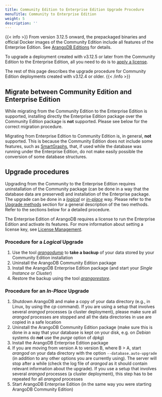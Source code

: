```yaml
---
title: Community Edition to Enterprise Edition Upgrade Procedure
menuTitle: Community to Enterprise Edition
weight: 5
description: ''
---
```

{{< info >}}
From version 3.12.5 onward, the prepackaged binaries and official Docker images
of the Community Edition include all features of the Enterprise Edition.
See [ArangoDB Editions](../../about/features/_index.md#arangodb-editions)
for details.

To upgrade a deployment created with v3.12.5 or later from the Community Edition
to the Enterprise Edition, all you need to do is to [apply a license](../administration/license-management.md).

The rest of this page describes the upgrade procedure for Community Edition
deployments created with v3.12.4 or older.
{{< /info >}}

## Migrate between Community Edition and Enterprise Edition

While migrating from the Community Edition to the Enterprise Edition is supported, 
installing directly the Enterprise Edition package over the Community Edition
package is **not** supported. Please see below for the correct migration procedure.

Migrating from Enterprise Edition to Community Edition is, in general, **not** supported.
This is because the Community Edition does not include some features, such as 
[SmartGraphs](../../graphs/smartgraphs/_index.md), that, if used while the database
was running under the Enterprise Edition, do not make easily possible the
conversion of some database structures.

## Upgrade procedures

Upgrading from the Community to the Enterprise Edition requires uninstallation of
the Community package (can be done in a way that the database data are preserved)
and installation of the Enterprise package. The upgrade can be done in a
[_logical_](#procedure-for-a-logical-upgrade) or 
[_in-place_](#procedure-for-an-in-place-upgrade) way. Please refer to the
[Upgrade methods](_index.md#upgrade-methods) section for a general
description of the two methods. Refer to the sections below for a detailed
procedure.

The Enterprise Edition of ArangoDB requires a license to run the Enterprise Edition and activate its features.
For more information about setting a license key, see [License Management](../administration/license-management.md).

### Procedure for a *Logical* Upgrade

1. Use the tool [_arangodump_](../../components/tools/arangodump/_index.md) to **take a backup**
   of your data stored by your Community Edition installation
2. Uninstall the ArangoDB Community Edition package
3. Install the ArangoDB Enterprise Edition package
   (and start your _Single Instance_ or _Cluster_)
4. Restore the backup using the tool [_arangorestore_](../../components/tools/arangorestore/_index.md).

### Procedure for an *In-Place* Upgrade

1. Shutdown ArangoDB and make a copy of your data directory (e.g., in Linux, by
   using the _cp_ command). If you are using a setup that involves several _arangod_ processes
   (a cluster deployment), please make sure all _arangod_ processes
   are stopped and all the data directories in use are copied in a safe location 
2. Uninstall the ArangoDB Community Edition package (make sure this is done in a way that
   your database is kept on your disk, e.g. on _Debian_ systems do **not** use the
   _purge_ option of _dpkg_)
3. Install the ArangoDB Enterprise Edition package
4. If you are moving from version A to version B, where B > A, start _arangod_ on
   your data directory with the option `--database.auto-upgrade` (in addition to
   any other options you are currently using). The server will stop after a while
   (check the log file of _arangod_ as it should contain relevant information about
   the upgrade). If you use a setup that involves several _arangod_ processes
   (a cluster deployment), this step has to be repeated for all _arangod_
   processes
5. Start ArangoDB Enterprise Edition
   (in the same way you were starting ArangoDB Community Edition)
